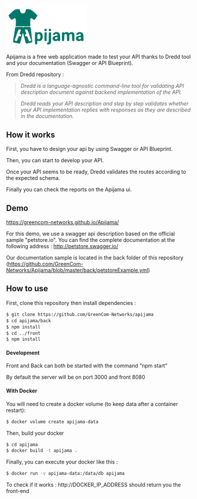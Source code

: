 <img src="https://github.com/GreenCom-Networks/Apijama/blob/master/front/src/images/apijama.png" width="220">

Apijama is a free web application made to test your API thanks to Dredd tool and your documentation (Swagger or API Blueprint).

From Dredd repository :
> *Dredd is a language-agnostic command-line tool for validating
API description document against backend implementation of the API.*

> *Dredd reads your API description and step by step validates whether 
your API implementation replies with responses as they are described 
in the documentation.*

## How it works

First, you have to design your api by using Swagger or API Blueprint.

Then, you can start to develop your API.

Once your API seems to be ready, Dredd validates the routes according to the expected schema.

Finally you can check the reports on the Apijama ui.

## Demo

https://greencom-networks.github.io/Apijama/

For this demo, we use a swagger api description based on the official sample "petstore.io".
You can find the complete documentation at the following address : http://petstore.swagger.io/

Our documentation sample is located in the back folder of this repository (https://github.com/GreenCom-Networks/Apijama/blob/master/back/petstoreExample.yml)


## How to use

First, clone this repository then install dependencies :

``` sh
$ git clone https://github.com/GreenCom-Networks/apijama
$ cd apijama/back
$ npm install
$ cd ../front
$ npm install
```


#### Development

Front and Back can both be started with the command "npm start"

By default the server will be on port 3000 and front 8080


#### With Docker

You will need to create a docker volume (to keep data after a container restart):

``` sh
$ docker volume create apijama-data
```

Then, build your docker 

``` sh
$ cd apijama
$ docker build -t apijama .
```

Finally, you can execute your docker like this : 

``` sh
$ docker run -v apijama-data:/data/db apijama
```

To check if it works : http://DOCKER_IP_ADDRESS should return you the front-end
